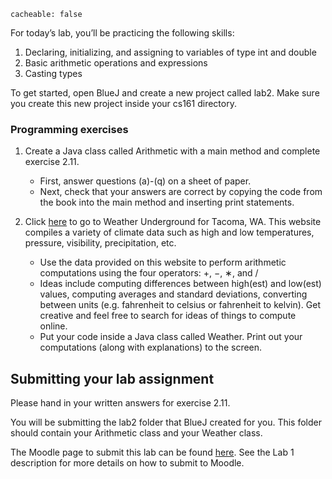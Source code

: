 ```
cacheable: false
```


For today’s lab, you’ll be practicing the following skills:

1. Declaring, initializing, and assigning to variables of type int and double
2. Basic arithmetic operations and expressions
3. Casting types

To get started, open BlueJ and create a new project called <span class="codefont">lab2</span>. Make sure you create this new project
inside your <span class="codefont">cs161</span> directory.


### Programming exercises

1. Create a Java class called Arithmetic with a main method and complete exercise 2.11.
   * First, answer questions (a)-(q) on a sheet of paper.
   * Next, check that your answers are correct by copying the code from the book into the main method and inserting print statements.

2. Click [here](http://www.wunderground.com/q/zmw:98406.1.99999?sp=KWATACOM97) to go to Weather Underground for Tacoma, WA. This website compiles a variety of climate data such as high and low temperatures, pressure, visibility, precipitation, etc.
    * Use the data provided on this website to perform arithmetic computations using the four operators: +, −, ∗, and /
    * Ideas include computing differences between high(est) and low(est) values, computing averages and standard deviations, converting between units (e.g. fahrenheit to celsius or fahrenheit to kelvin). Get creative and feel free to search for ideas of things to compute online.
    * Put your code inside a Java class called <span class="codefont">Weather</span>. Print out your computations (along with explanations) to the screen.

## Submitting your lab assignment

Please hand in your written answers for exercise 2.11.

You will be submitting the <span class="codefont">lab2</span> folder that BlueJ created for you. This folder should contain your <span class="codefont">Arithmetic</span> class and your <span class="codefont">Weather</span> class.


The Moodle page to submit this lab can be found [here](https://moodle.pugetsound.edu/moodle/mod/assign/view.php?id=318508). See the Lab 1 description for more details on how to submit to Moodle.
